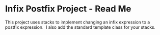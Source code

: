 # Infix Postfix Project - Read Me

 This project uses stacks to implement changing an infix expression to a postfix expression.  I also add the standard template class for your stacks.
